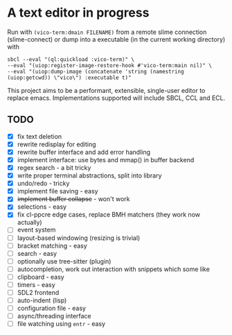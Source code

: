 # A text editor in progress
Run with `(vico-term:dmain FILENAME)` from a remote slime connection (slime-connect)
or dump into a executable (in the current working directory) with
```
sbcl --eval "(ql:quickload :vico-term)" \
--eval "(uiop:register-image-restore-hook #'vico-term:main nil)" \
--eval "(uiop:dump-image (concatenate 'string (namestring (uiop:getcwd)) \"vico\") :executable t)"
```
This project aims to be a performant, extensible, single-user editor to replace emacs.
Implementations supported will include SBCL, CCL and ECL.

## TODO

- [x] fix text deletion
- [x] rewrite redisplay for editing
- [x] rewrite buffer interface and add error handling
- [x] implement interface: use bytes and mmap() in buffer backend
- [x] regex search - a bit tricky
- [x] write proper terminal abstractions, split into library
- [x] undo/redo - tricky
- [x] implement file saving - easy
- [x] ~~implement buffer collapse~~ - won't work
- [x] selections - easy
- [x] fix cl-ppcre edge cases, replace BMH matchers (they work now actually)
- [ ] event system
- [ ] layout-based windowing (resizing is trivial)
- [ ] bracket matching - easy
- [ ] search - easy
- [ ] optionally use tree-sitter (plugin)
- [ ] autocompletion, work out interaction with snippets which some like
- [ ] clipboard - easy
- [ ] timers - easy
- [ ] SDL2 frontend
- [ ] auto-indent (lisp)
- [ ] configuration file - easy
- [ ] async/threading interface
- [ ] file watching using `entr` - easy
